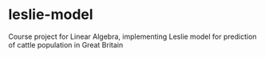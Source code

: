 # leslie-model
Course project for Linear Algebra, implementing Leslie model for prediction of cattle population in Great Britain

